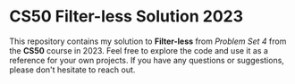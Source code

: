 # CS50 Filter-less Solution 2023

This repository contains my solution to **Filter-less** from _Problem Set 4_ from the **CS50** course in 2023.
Feel free to explore the code and use it as a reference for your own projects. If you have any questions or suggestions, please don't hesitate to reach out.
